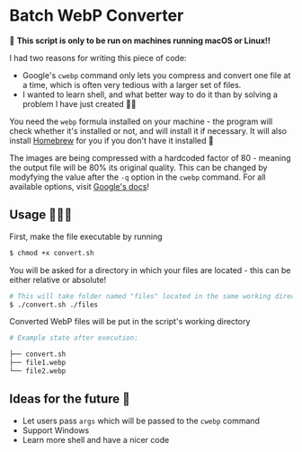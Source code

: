 # Batch WebP Converter

🚨 **This script is only to be run on machines running macOS or Linux!!**

I had two reasons for writing this piece of code:

- Google's `cwebp` command only lets you compress and convert one file at a time, which is often very tedious with a larger set of files.
- I wanted to learn shell, and what better way to do it than by solving a problem I have just created 🙌🏼

You need the `webp` formula installed on your machine - the program will check whether it's installed or not, and will install it if necessary. It will also install [Homebrew](http://brew.sh) for you if you don't have it installed 🍺

The images are being compressed with a hardcoded factor of 80 - meaning the output file will be 80% its original quality. This can be changed by modyfying the value after the `-q` option in the `cwebp` command. For all available options, visit [Google's docs](https://developers.google.com/speed/webp/docs/cwebp)!

## Usage 👨🏻‍💻

First, make the file executable by running

```bash
$ chmod +x convert.sh
```

You will be asked for a directory in which your files are located - this can be either relative or absolute!

```bash
# This will take folder named "files" located in the same working directory
$ ./convert.sh ./files
```

Converted WebP files will be put in the script's working directory

```bash
# Example state after execution:

├── convert.sh
├── file1.webp
└── file2.webp
```

## Ideas for the future 🚩

- Let users pass `args` which will be passed to the `cwebp` command
- Support Windows
- Learn more shell and have a nicer code
